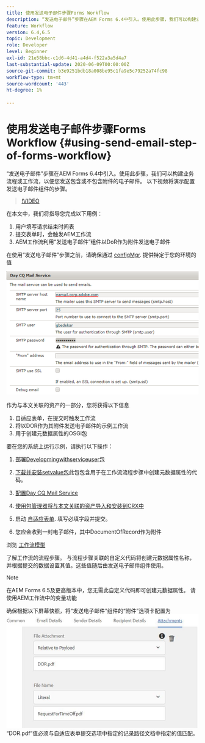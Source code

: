 ```yaml
---
title: 使用发送电子邮件步骤Forms Workflow
description: “发送电子邮件”步骤在AEM Forms 6.4中引入。使用此步骤，我们可以构建业务流程或工作流，以便您发送包含或不包含附件的电子邮件。 以下视频介绍如何配置发送电子邮件组件
feature: Workflow
version: 6.4,6.5
topic: Development
role: Developer
level: Beginner
exl-id: 21e58bbc-c1d6-4d41-a4d4-f522a3a5d4a7
last-substantial-update: 2020-06-09T00:00:00Z
source-git-commit: b3e9251bdb18a008be95c1fa9e5c79252a74fc98
workflow-type: tm+mt
source-wordcount: '443'
ht-degree: 1%

---
```


# 使用发送电子邮件步骤Forms Workflow {#using-send-email-step-of-forms-workflow}

“发送电子邮件”步骤在AEM Forms 6.4中引入。使用此步骤，我们可以构建业务流程或工作流，以便您发送包含或不包含附件的电子邮件。 以下视频将演示配置发送电子邮件组件的步骤。

>[!VIDEO](https://video.tv.adobe.com/v/21499?quality=12&learn=on)

在本文中，我们将指导您完成以下用例：

1. 用户填写请求结束时间表
1. 提交表单时，会触发AEM工作流
1. AEM工作流利用“发送电子邮件”组件以DoR作为附件发送电子邮件

在使用“发送电子邮件”步骤之前，请确保通过 [configMgr](http://localhost:4502/system/console/configMgr). 提供特定于您的环境的值

![配置Day CQ Mail Service](assets/mailservice.png)

作为与本文关联的资产的一部分，您将获得以下信息

1. 自适应表单，在提交时触发工作流
1. 将以DOR作为其附件发送电子邮件的示例工作流
1. 用于创建元数据属性的OSGi包

要在您的系统上运行示例，请执行以下操作：

1. [部署Developmingwithserviceuser包](/help/forms/assets/common-osgi-bundles/DevelopingWithServiceUser.jar)

1. [下载并安装setvalue包](/help/forms/assets/common-osgi-bundles/SetValueApp.core-1.0-SNAPSHOT.jar)此包包含用于在工作流流程步骤中创建元数据属性的代码。
1. [配置Day CQ Mail Service](https://helpx.adobe.com/experience-manager/6-5/sites/administering/using/notification.html)
1. [使用包管理器将与本文关联的资产导入和安装到CRX中](assets/emaildoraemformskt.zip)
1. 启动 [自适应表单](http://localhost:4502/content/dam/formsanddocuments/helpx/timeoffrequestform/jcr:content?wcmmode=disabled). 填写必填字段并提交。
1. 您应会收到一封电子邮件，其中DocumentOfRecord作为附件

浏览 [工作流模型](http://localhost:4502/editor.html/conf/global/settings/workflow/models/emaildor.html)

了解工作流的流程步骤。 与流程步骤关联的自定义代码将创建元数据属性名称，并根据提交的数据设置其值。这些值随后由发送电子邮件组件使用。

>[!NOTE]
>
>在AEM Forms 6.5及更高版本中，您无需此自定义代码即可创建元数据属性。 请使用AEM工作流中的变量功能

确保根据以下屏幕快照，将“发送电子邮件”组件的“附件”选项卡配置为
![发送电子邮件附件选项卡](assets/sendemailcomponentconfigure.jpg)“DOR.pdf”值必须与自适应表单提交选项中指定的记录路径文档中指定的值匹配。
